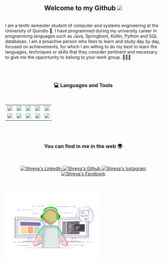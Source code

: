 <h2 align="center"> Welcome to my Github <img src="https://github.com/TheDudeThatCode/TheDudeThatCode/blob/master/Assets/Earth.gif" width="24px"> </h2>
</br>
I am a tenth-semester student of computer and systems engineering at the University of Quindío 🚀. I have programmed during my university career in programming languages such as Java, Springboot, Kotlin, Python and SQL databases. I am a proactive person who likes to learn and study day by day, focused on achievements, for which I am willing to do my best to learn the languages, techniques or skills that they consider pertinent and necessary to give me the opportunity to belong to your work group. 👨🏽‍💻

</br></br>
<h3 align="center"> 💻 Languages and Tools </h3>
</br>
<table align="center">
<tbody>
<tr>
<td align="center" width="20%">
<img height=60px src="https://www.vectorlogo.zone/logos/java/java-ar21.svg"> 
</td>

<td align="center" width="20%">
<img height=60px src="https://www.vectorlogo.zone/logos/springio/springio-ar21.svg"> 
</td>

<td align="center" width="20%">
<img height=60px src="https://www.vectorlogo.zone/logos/python/python-ar21.svg"> 
</td>
   
<td align="center" width="20%">
<img height=60px src="https://www.vectorlogo.zone/logos/kotlinlang/kotlinlang-ar21.svg"> 
</td>
   
<td align="center" width="20%">
<img height=60px src="https://www.vectorlogo.zone/logos/w3_html5/w3_html5-ar21.svg"> 
</td>
</tr>


<tr>
<td align="center" width="20%">
<img height=60px src="https://www.vectorlogo.zone/logos/mysql/mysql-ar21.svg"> 
</td>   
<td align="center" width="20%">
<img height=60px src="https://www.vectorlogo.zone/logos/postgresql/postgresql-horizontal.svg"> 
</td>

<td align="center" width="20%">
<img height=60px src="https://www.vectorlogo.zone/logos/github/github-ar21.svg"> 
</td>

<td align="center" width="20%">
<img height=60px src="https://www.vectorlogo.zone/logos/heroku/heroku-ar21.svg"> 
</td>
   
<td align="center" width="20%">
<img height=60px src="https://www.vectorlogo.zone/logos/w3_css/w3_css-ar21.svg"> 
</td>
</tr>
</tbody>
</table>

</br></br>
<!-- Social networks -->
<h3 align="center"> You can find in me in the web 🌍 </h3>
</br>
<p align="center">
<a href="linkedin.com/in/gean-carlo-cortes-mayorga-1b0a62158">
  <img height=60px alt="Shreya's LinkedIn" width="60px" src="https://cdn.jsdelivr.net/npm/simple-icons@v3/icons/linkedin.svg" />
</a>
<a href="https://github.com/GeanDev2022">
  <img height=60px alt="Shreya's Github" width="60px" src="https://cdn.jsdelivr.net/npm/simple-icons@v3/icons/github.svg" />
</a>
<a href="https://www.instagram.com/gean_cortes/">
  <img height=60px alt="Shreya's Instagram" width="60px" src="https://cdn.jsdelivr.net/npm/simple-icons@v3/icons/instagram.svg" />
</a>
<a href="https://www.facebook.com/profile.php?id=100001003976038">
  <img height=60px alt="Shreya's Facebook" width="60px" src="https://cdn.jsdelivr.net/npm/simple-icons@v3/icons/facebook.svg" />
</a>
</p>
</br></br>

<img align="center" alt="Code gif" src="https://github.com/chandan-reddy-k/chandan-reddy-k/blob/master/assets/coding-freak.gif" width="60%" />


<!-- statistics -->
<!--
<table align="center" width="100%"  border="0" cellpadding="0" cellspacing="0">
  <tr>
    <td align="center">
      <img align="left" src="https://github-readme-stats.vercel.app/api?username=GeanDev2022&show_icons=true&theme=dracula" />
    </td>
  </tr>
</table>
-->



<!--
**GeanDev2022/GeanDev2022** is a ✨ _special_ ✨ repository because its `README.md` (this file) appears on your GitHub profile.

Here are some ideas to get you started:

- 🔭 I’m currently working on ...
- 🌱 I’m currently learning ...
- 👯 I’m looking to collaborate on ...
- 🤔 I’m looking for help with ...
- 💬 Ask me about ...
- 📫 How to reach me: ...
- 😄 Pronouns: ...
- ⚡ Fun fact: ...
-->
